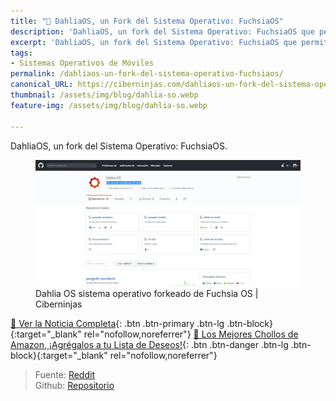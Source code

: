 ```yaml
---
title: "📲 DahliaOS, un Fork del Sistema Operativo: FuchsiaOS"
description: 'DahliaOS, un fork del Sistema Operativo: FuchsiaOS que permite incluir tus aplicaciones creadas en Flutter'
excerpt: 'DahliaOS, un fork del Sistema Operativo: FuchsiaOS que permite incluir tus aplicaciones creadas en Flutter'
tags:
- Sistemas Operativos de Móviles
permalink: /dahliaos-un-fork-del-sistema-operativo-fuchsiaos/
canonical_URL: https://ciberninjas.com/dahliaos-un-fork-del-sistema-operativo-fuchsiaos/
thumbnail: /assets/img/blog/dahlia-so.webp
feature-img: /assets/img/blog/dahlia-so.webp

---
```


DahliaOS, un fork del Sistema Operativo: FuchsiaOS.

<figure>
    <!-- <a href="/assets/img/blog/dahlia-so.webp" class="image-popup"><img src="/assets/img/dahlia-sox636.jpg"></a> -->
    <a href="/assets/img/blog/dahlia-so.webp" class="image-popup"><img src="/assets/img/blog/dahlia-so.webp"></a>
    <figcaption>Dahlia OS sistema operativo forkeado de Fuchsia OS | Ciberninjas</figcaption>
</figure>

[📰 Ver la Noticia Completa](https://www.reddit.com/r/DahliaOS/comments/avarjr/we_need_you/){: .btn .btn-primary .btn-lg .btn-block}{:target="_blank" rel="nofollow,noreferrer"}
[🛒 Los Mejores Chollos de Amazon, ¡Agrégalos a tu Lista de Deseos!](/amazon/ "Los Mejores Chollos de Amazon, Ofertas Flash, Black Monday y Amazon Prime Day"){: .btn .btn-danger .btn-lg .btn-block}{:target="_blank" rel="nofollow,noreferrer"}

> Fuente: [Reddit](https://www.reddit.com/r/DahliaOS/comments/chgqus/dahliaos_milestone_1/ "Reddit del sistema operativo de móviles DahliaOS")  
> Github:  [Repositorio](https://github.com/dahlia-os "Repositorio de DahliaOS, sistema alternativo a FuchsiaOS")